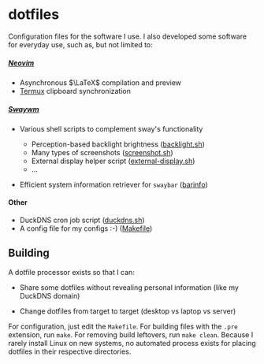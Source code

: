 # dotfiles

Configuration files for the software I use. I also developed some software for
everyday use, such as, but not limited to:

##### [Neovim](nvim)

- Asynchronous $\LaTeX$ compilation and preview
- [Termux](https://termux.dev) clipboard synchronization

##### [Swaywm](sway)

- Various shell scripts to complement sway's functionality
  - Perception-based backlight brightness ([backlight.sh](sway/backlight.sh))
  - Many types of screenshots ([screenshot.sh](sway/screenshot.sh))
  - External display helper script
    ([external-display.sh](sway/external-display.sh))
  - ...

- Efficient system information retriever for `swaybar` ([barinfo](sway/barinfo))

#### Other

- DuckDNS cron job script ([duckdns.sh](duckdns/duckdns.sh.pre))
- A config file for my configs :-) ([Makefile](Makefile))

## Building

A dotfile processor exists so that I can:

- Share some dotfiles without revealing personal information (like my DuckDNS
  domain)

- Change dotfiles from target to target (desktop vs laptop vs server)

For configuration, just edit the `Makefile`. For building files with the `.pre`
extension, run `make`. For removing build leftovers, run `make clean`. Because
I rarely install Linux on new systems, no automated process exists for placing
dotfiles in their respective directories.

